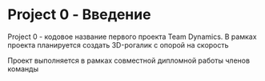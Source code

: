 # Project 0 - Введение

Project 0 - кодовое название первого проекта Team Dynamics. В рамках проекта планируется создать 3D-рогалик с опорой на скорость

Проект выполняется в рамках совместной дипломной работы членов команды
